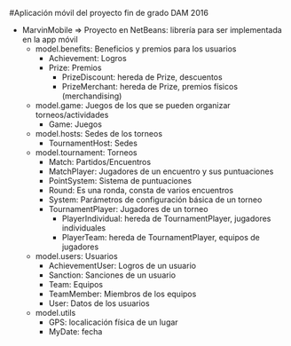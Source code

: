 #Aplicación móvil del proyecto fin de grado DAM 2016

- MarvinMobile => Proyecto en NetBeans: librería para ser implementada en la app móvil
  - model.benefits: Beneficios y premios para los usuarios
    - Achievement: Logros
    - Prize: Premios
      - PrizeDiscount: hereda de Prize, descuentos
      - PrizeMerchant: hereda de Prize, premios físicos (merchandising)
  - model.game: Juegos de los que se pueden organizar torneos/actividades
    - Game: Juegos
  - model.hosts: Sedes de los torneos
    - TournamentHost: Sedes
  - model.tournament: Torneos
    - Match: Partidos/Encuentros
    - MatchPlayer: Jugadores de un encuentro y sus puntuaciones      
    - PointSystem: Sistema de puntuaciones
    - Round: Es una ronda, consta de varios encuentros
    - System: Parámetros de configuración básica de un torneo
    - TournamentPlayer: Jugadores de un torneo
      - PlayerIndividual: hereda de TournamentPlayer, jugadores individuales
      - PlayerTeam: hereda de TournamentPlayer, equipos de jugadores
  - model.users: Usuarios
    - AchievementUser: Logros de un usuario
    - Sanction: Sanciones de un usuario
    - Team: Equipos
    - TeamMember: Miembros de los equipos
    - User: Datos de los usuarios
  - model.utils
    - GPS: localicación física de un lugar
    - MyDate: fecha
